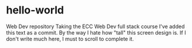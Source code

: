 # hello-world
Web Dev repository
Taking the ECC Web Dev full stack course
I've added this text as a commit. 
By the way I hate how "tall" this screen design is.
If I don't write much here, I must to scroll to complete it. 
